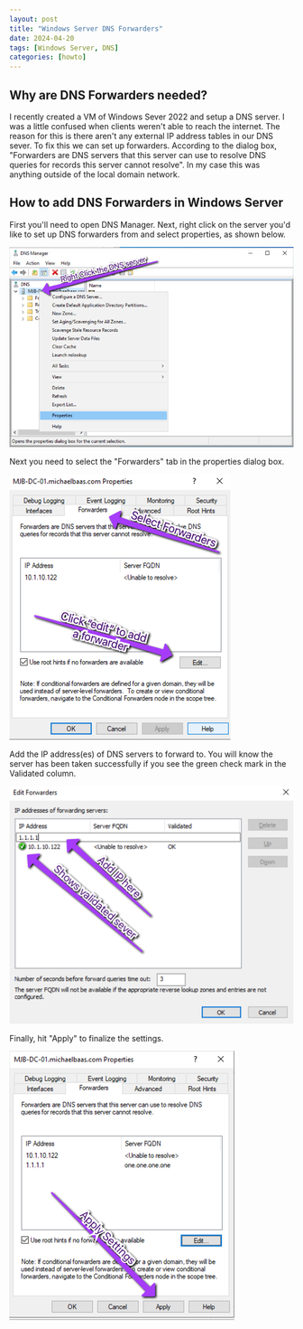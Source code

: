 ```yaml
---
layout: post
title: "Windows Server DNS Forwarders"
date: 2024-04-20
tags: [Windows Server, DNS]
categories: [howto]
---
```


## Why are DNS Forwarders needed?

I recently created a VM of Windows Sever 2022 and setup a DNS server. I
was a little confused when clients weren't able to reach the internet.
The reason for this is there aren't any external IP address tables in
our DNS sever. To fix this we can set up forwarders. According to the
dialog box, "Forwarders are DNS servers that this server can use to
resolve DNS queries for records this server cannot resolve". In my case
this was anything outside of the local domain network.

## How to add DNS Forwarders in Windows Server

First you'll need to open DNS Manager. Next, right click on the server you'd like to set up DNS forwarders from and select properties, as shown below.

![DNS Manager properties](/assets/img/dns-manager.png)


Next you need to select the "Forwarders" tab in the properties dialog
box.

![DNS Manager select forwarders](/assets/img/dns-add-forwarders.png)

Add the IP address(es) of DNS servers to forward to. You will know the server has been taken successfully if you see the green check mark in the Validated column.

![DNS add IP](/assets/img/dns-forwarders-ip.png)

Finally, hit "Apply" to finalize the settings. 

![Apply Settings](/assets/img/dns-apply-settings.png)
